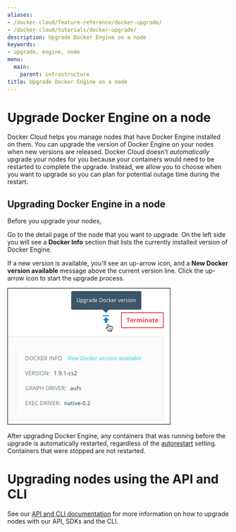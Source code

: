 ```yaml
---
aliases:
- /docker-cloud/feature-reference/docker-upgrade/
- /docker-cloud/tutorials/docker-upgrade/
description: Upgrade Docker Engine on a node
keywords:
- upgrade, engine, node
menu:
  main:
    parent: infrastructure
title: Upgrade Docker Engine on a node
---
```


# Upgrade Docker Engine on a node

Docker Cloud helps you manage nodes that have Docker Engine installed on them.
You can upgrade the version of Docker Engine on your nodes when new versions are
released. Docker Cloud doesn't *automatically* upgrade your nodes for you
because your containers would need to be restarted to complete the upgrade.
Instead, we allow you to choose when you want to upgrade so you can plan for potential outage time during the restart.

## Upgrading Docker Engine in a node

Before you upgrade your nodes,

Go to the detail page of the node that you want to upgrade. On the left side you will see a **Docker Info** section that lists the currently installed version of Docker Engine.

If a new version is available, you'll see an up-arrow icon, and a **New Docker version available** message above the current version line. Click the up-arrow
icon to start the upgrade process.

![](images/upgrade-message.png)

After upgrading Docker Engine, any containers that was running before the
upgrade is automatically restarted, regardless of the
[autorestart](../apps/autorestart.md) setting. Containers that were stopped are not
restarted.


# Upgrading nodes using the API and CLI

See our [API and CLI documentation](/apidocs/docker-cloud.md#upgrade-docker-daemon34) for more information on how to upgrade nodes with our API, SDKs and the CLI.
